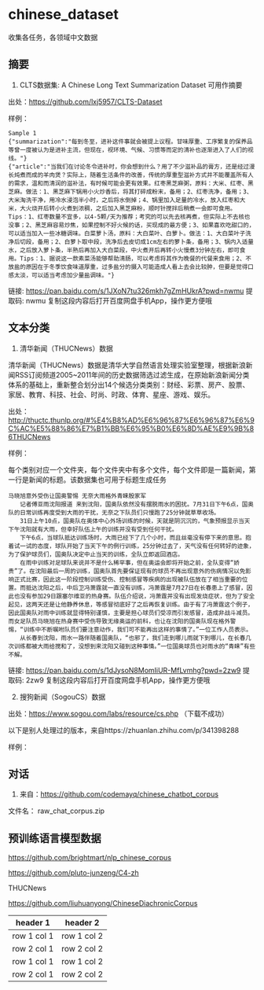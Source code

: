 # chinese_dataset

收集各任务，各领域中文数据

## 摘要

1. CLTS数据集: A Chinese Long Text Summarization Dataset  可用作摘要

出处：https://github.com/lxj5957/CLTS-Dataset

样例：

```
Sample 1
{"summarization":"每到冬至，进补这件事就会被提上议程。甘味厚重、工序繁复的保养品等曾一度被认为是进补主流，但现在，视环境、气候、习惯等而定的清补也逐渐进入了人们的视线。"}
{"article":"当我们在讨论冬令进补时，你会想到什么？用了不少滋补品的膏方，还是经过漫长炖煮而成的羊肉煲？实际上，随着生活条件的改善，传统的厚重型滋补方式并不能覆盖所有人的需求，温和而清润的滋补法，有时候可能会更有效果。红枣黑芝麻粥，原料：大米、红枣、黑芝麻。做法：1、黑芝麻下锅用小火炒香后，将其打碎成粉末，备用；2、红枣洗净，备用；3、大米淘洗干净，用冷水浸泡半小时，之后将水倒掉；4、锅里加入足量的冷水，放入红枣和大米，大火烧开后转小火煮到浓稠，之后加入黑芝麻粉，顺时针搅拌后稍煮一会即可食用。Tips：1、红枣数量不宜多，以4-5颗/天为推荐；考究的可以先去核再煮，但实际上不去核也没事；2、黑芝麻容易炒焦，如果控制不好火候的话，买现成的最方便；3、如果喜欢吃甜口的，可以适当加入一些冰糖调味。白菜萝卜汤，原料：大白菜叶、白萝卜。做法：1、大白菜叶子洗净后切段，备用；2、白萝卜取中段，洗净后去皮切成1cm左右的萝卜条，备用；3、锅内入适量水，之后放入萝卜条，半熟后再加入大白菜段，中火煮开后再转小火慢煮3分钟左右，即可食用。Tips：1、据说这一款素菜汤能够帮助清肠，可以考虑将其作为晚餐的代餐来食用；2、不放盐的原因在于冬季饮食味道厚重，过多盐分的摄入可能造成人看上去会比较肿，但要是觉得口感太淡，可以适当考虑加少量盐调味。"}
```

链接: https://pan.baidu.com/s/1JXoN7tu326mkh7gZmHUkrA?pwd=nwmu 提取码: nwmu 复制这段内容后打开百度网盘手机App，操作更方便哦



## 文本分类

1. 清华新闻（THUCNews）数据

清华新闻（THUCNews）数据是清华大学自然语言处理实验室整理，根据新浪新闻RSS订阅频道2005~2011年间的历史数据筛选过滤生成，在原始新浪新闻分类体系的基础上，重新整合划分出14个候选分类类别：财经、彩票、房产、股票、家居、教育、科技、社会、时尚、时政、体育、星座、游戏、娱乐。

出处： http://thuctc.thunlp.org/#%E4%B8%AD%E6%96%87%E6%96%87%E6%9C%AC%E5%88%86%E7%B1%BB%E6%95%B0%E6%8D%AE%E9%9B%86THUCNews

样例：

每个类别对应一个文件夹，每个文件夹中有多个文件，每个文件即是一篇新闻，第一行是新闻的标题。该数据集也可用于标题生成任务

```
马晓旭意外受伤让国奥警惕 无奈大雨格外青睐殷家军
　　记者傅亚雨沈阳报道 来到沈阳，国奥队依然没有摆脱雨水的困扰。7月31日下午6点，国奥队的日常训练再度受到大雨的干扰，无奈之下队员们只慢跑了25分钟就草草收场。
　　31日上午10点，国奥队在奥体中心外场训练的时候，天就是阴沉沉的，气象预报显示当天下午沈阳就有大雨，但幸好队伍上午的训练并没有受到任何干扰。
　　下午6点，当球队抵达训练场时，大雨已经下了几个小时，而且丝毫没有停下来的意思。抱着试一试的态度，球队开始了当天下午的例行训练，25分钟过去了，天气没有任何转好的迹象，为了保护球员们，国奥队决定中止当天的训练，全队立即返回酒店。
　　在雨中训练对足球队来说并不是什么稀罕事，但在奥运会即将开始之前，全队变得“娇贵”了。在沈阳最后一周的训练，国奥队首先要保证现有的球员不再出现意外的伤病情况以免影响正式比赛，因此这一阶段控制训练受伤、控制感冒等疾病的出现被队伍放在了相当重要的位置。而抵达沈阳之后，中后卫冯萧霆就一直没有训练，冯萧霆是7月27日在长春患上了感冒，因此也没有参加29日跟塞尔维亚的热身赛。队伍介绍说，冯萧霆并没有出现发烧症状，但为了安全起见，这两天还是让他静养休息，等感冒彻底好了之后再恢复训练。由于有了冯萧霆这个例子，因此国奥队对雨中训练就显得特别谨慎，主要是担心球员们受凉而引发感冒，造成非战斗减员。而女足队员马晓旭在热身赛中受伤导致无缘奥运的前科，也让在沈阳的国奥队现在格外警惕，“训练中不断嘱咐队员们要注意动作，我们可不能再出这样的事情了。”一位工作人员表示。
　　从长春到沈阳，雨水一路伴随着国奥队，“也邪了，我们走到哪儿雨就下到哪儿，在长春几次训练都被大雨给搅和了，没想到来沈阳又碰到这种事情。”一位国奥球员也对雨水的“青睐”有些不解。

```

链接: https://pan.baidu.com/s/1dJysoN8MomIiUR-MfLvmhg?pwd=2zw9 提取码: 2zw9 复制这段内容后打开百度网盘手机App，操作更方便哦


2. 搜狗新闻（SogouCS）数据

出处：https://www.sogou.com/labs/resource/cs.php （下载不成功）

以下是别人处理过的版本，来自https://zhuanlan.zhihu.com/p/341398288

样例：




## 对话
1. 来自：https://github.com/codemayq/chinese_chatbot_corpus

文件名： raw_chat_corpus.zip


## 预训练语言模型数据

https://github.com/brightmart/nlp_chinese_corpus

https://github.com/pluto-junzeng/C4-zh


THUCNews 

https://github.com/liuhuanyong/ChineseDiachronicCorpus



header 1 | header 2
---|---
row 1 col 1 | row 1 col 2
row 2 col 1 | row 2 col 2
row 1 col 1 | row 1 col 2
row 2 col 1 | row 2 col 2



## 

